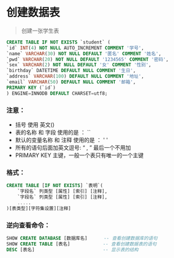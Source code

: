 # 创建数据表

> 创建一张学生表

```sql
CREATE TABLE IF NOT EXISTS `student` (
`id` INT(4) NOT NULL AUTO_INCREMENT COMMENT '学号',
`name` VARCHAR(30) NOT NULL DEFAULT '匿名' COMMENT '姓名',
`pwd` VARCHAR(20) NOT NULL DEFAULT '1234565' COMMENT '密码',
`sex` VARCHAR(2) NOT NULL DEFAULT '女' COMMENT '性别',
`birthday` DATETIME DEFAULT NULL COMMENT '生日',
`address` VARCHAR(100) DEFAULT NULL COMMENT '地址',
`email` VARCHAR(50) DEFAULT NULL COMMENT '邮箱',
PRIMARY KEY (`id`)
) ENGINE=INNODB DEFAULT CHARSET=utf8;
```

### 注意：

- 括号 使用 英文()
- 表的名称 和 字段 使用的是 ： ``
- 默认的变量名称 和 注释 使用的是 ： ' '
- 所有的语句后面加英文逗号: “ , ” 最后一个不用加
- PRIMARY KEY 主键，一般一个表只有唯一的一个主键



### 格式：

```sql
CREATE TABLE [IF NOT EXISTS] `表明`(
    `字段名` 列类型 [属性] [索引] [注释],
    `字段名` 列类型 [属性] [索引] [注释],
    .....
)[表类型][字符集设置][注释]
```





### 逆向查看命令：

```sql
SHOW CREATE DATABASE [数据库名] 	 -- 查看创建数据库的语句
SHOW CREATE TABLE [表名]			  -- 查看创建数据表的语句
DESC [表名]						  -- 显示表的结构
```


